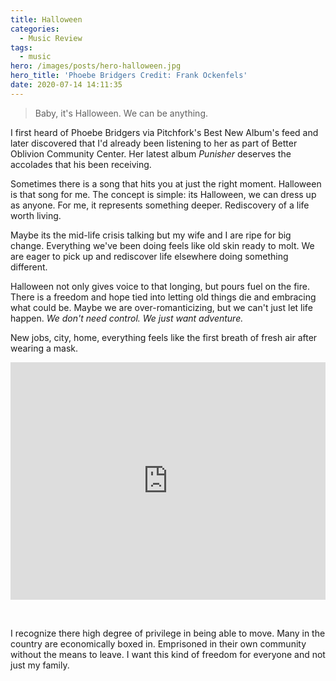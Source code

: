 ```yaml
---
title: Halloween
categories:
  - Music Review
tags:
  - music
hero: /images/posts/hero-halloween.jpg
hero_title: 'Phoebe Bridgers Credit: Frank Ockenfels'
date: 2020-07-14 14:11:35
---
```


> Baby, it's Halloween.  We can be anything.

<!-- more -->

I first heard of Phoebe Bridgers via Pitchfork's Best New Album's feed and later discovered that I'd already been listening to her as part of Better Oblivion Community Center.  Her latest album _Punisher_ deserves the accolades that his been receiving.  

Sometimes there is a song that hits you at just the right moment.  Halloween is that song for me.  The concept is simple: its Halloween, we can dress up as anyone.  For me, it represents something deeper.  Rediscovery of a life worth living.  

Maybe its the mid-life crisis talking but my wife and I are ripe for big change.  Everything we've been doing feels like old skin ready to molt.  We are eager to pick up and rediscover life elsewhere doing something different.  

Halloween not only gives voice to that longing, but pours fuel on the fire.  There is a freedom and hope tied into letting old things die and embracing what could be.  Maybe we are over-romanticizing, but we can't just let life happen.  _We don't need control.  We just want adventure._

New jobs, city, home, everything feels like the first breath of fresh air after wearing a mask.

<iframe src="https://open.spotify.com/embed/track/7FQ2JgfdkBcBb3BEbu8Axf" width="100%" height="380" frameborder="0" allowtransparency="true" allow="encrypted-media"></iframe>

&nbsp;

I recognize there high degree of privilege in being able to move.  Many in the country are economically boxed in.  Emprisoned in their own community without the means to leave.   I want this kind of freedom for everyone and not just my family.